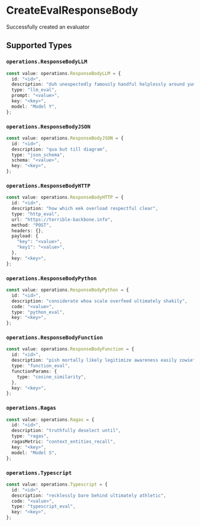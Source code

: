 # CreateEvalResponseBody

Successfully created an evaluator


## Supported Types

### `operations.ResponseBodyLLM`

```typescript
const value: operations.ResponseBodyLLM = {
  id: "<id>",
  description: "duh unexpectedly famously handful helplessly around yum qua",
  type: "llm_eval",
  prompt: "<value>",
  key: "<key>",
  model: "Model Y",
};
```

### `operations.ResponseBodyJSON`

```typescript
const value: operations.ResponseBodyJSON = {
  id: "<id>",
  description: "qua but till diagram",
  type: "json_schema",
  schema: "<value>",
  key: "<key>",
};
```

### `operations.ResponseBodyHTTP`

```typescript
const value: operations.ResponseBodyHTTP = {
  id: "<id>",
  description: "how which eek overload respectful clear",
  type: "http_eval",
  url: "https://terrible-backbone.info",
  method: "POST",
  headers: {},
  payload: {
    "key": "<value>",
    "key1": "<value>",
  },
  key: "<key>",
};
```

### `operations.ResponseBodyPython`

```typescript
const value: operations.ResponseBodyPython = {
  id: "<id>",
  description: "considerate whoa scale overfeed ultimately shakily",
  code: "<value>",
  type: "python_eval",
  key: "<key>",
};
```

### `operations.ResponseBodyFunction`

```typescript
const value: operations.ResponseBodyFunction = {
  id: "<id>",
  description: "pish mortally likely legitimize awareness easily zowie",
  type: "function_eval",
  functionParams: {
    type: "cosine_similarity",
  },
  key: "<key>",
};
```

### `operations.Ragas`

```typescript
const value: operations.Ragas = {
  id: "<id>",
  description: "truthfully deselect until",
  type: "ragas",
  ragasMetric: "context_entities_recall",
  key: "<key>",
  model: "Model S",
};
```

### `operations.Typescript`

```typescript
const value: operations.Typescript = {
  id: "<id>",
  description: "recklessly bare behind ultimately athletic",
  code: "<value>",
  type: "typescript_eval",
  key: "<key>",
};
```

